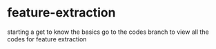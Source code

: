 # feature-extraction
starting a get to know the basics
go to the codes branch to view all the codes for feature extraction 
